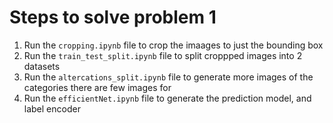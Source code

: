 # Steps to solve problem 1

1. Run the `cropping.ipynb` file to crop the imaages to just the bounding box
2. Run the `train_test_split.ipynb` file to split croppped images into 2 datasets
3. Run the `altercations_split.ipynb` file to generate more images of the categories there are few images for
4. Run the `efficientNet.ipynb` file to generate the prediction model, and label encoder